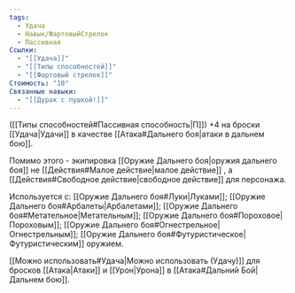 ```yaml
---
tags:
  - Удача
  - Навык/ФартовыйСтрелок
  - Пассивная
Ссылки:
  - "[[Удача]]"
  - "[[Типы способностей]]"
  - "[[Фартовый стрелок]]"
Стоимость: "10"
Связанные навыки:
  - "[[Дурак с пушкой!]]"
---
```

([[Типы способностей#Пассивная способность|П]]) +4 на броски [[Удача|Удачи]] в качестве [[Атака#Дальнего боя|атаки в дальнем бою]]. 

Помимо этого - экипировка [[Оружие Дальнего боя|оружия дальнего боя]] не [[Действия#Малое действие|малое действие]] , а [[Действия#Свободное действие|свободное действие]] для персонажа.

Используется с: [[Оружие Дальнего боя#Луки|Луками]]; [[Оружие Дальнего боя#Арбалеты|Арбалетами]]; [[Оружие Дальнего боя#Метательное|Метательным]]; [[Оружие Дальнего боя#Пороховое|Пороховым]]; [[Оружие Дальнего боя#Огнестрельное|Огнестрельным]]; [[Оружие Дальнего боя#Футуристическое|Футуристическим]] оружием.

[[Можно использовать#Удача|Можно использовать (Удачу)]] для бросков [[Атака|Атаки]] и [[Урон|Урона]] в [[Атака#Дальний Бой|Дальнем бою]].